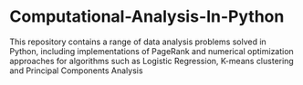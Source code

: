 # Computational-Analysis-In-Python

This repository contains a range of data analysis problems solved in Python, including implementations of PageRank and numerical optimization approaches for algorithms such as Logistic Regression, K-means clustering and Principal Components Analysis
